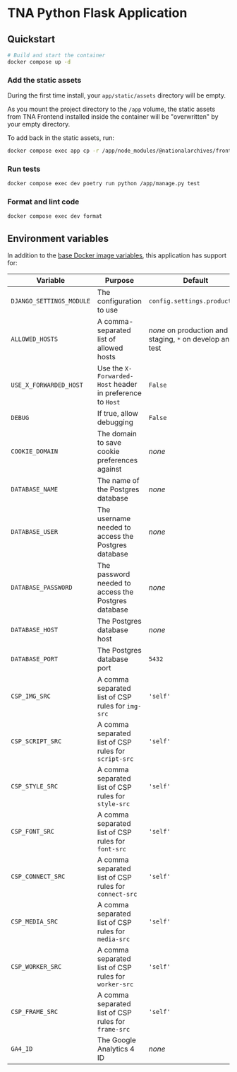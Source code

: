 # TNA Python Flask Application

## Quickstart

```sh
# Build and start the container
docker compose up -d
```

### Add the static assets

During the first time install, your `app/static/assets` directory will be empty.

As you mount the project directory to the `/app` volume, the static assets from TNA Frontend installed inside the container will be "overwritten" by your empty directory.

To add back in the static assets, run:

```sh
docker compose exec app cp -r /app/node_modules/@nationalarchives/frontend/nationalarchives/assets /app/app/static
```

### Run tests

```sh
docker compose exec dev poetry run python /app/manage.py test
```

### Format and lint code

```sh
docker compose exec dev format
```

## Environment variables

In addition to the [base Docker image variables](https://github.com/nationalarchives/docker/blob/main/docker/tna-python-django/README.md#environment-variables), this application has support for:

| Variable                 | Purpose                                                   | Default                                                   |
| ------------------------ | --------------------------------------------------------- | --------------------------------------------------------- |
| `DJANGO_SETTINGS_MODULE` | The configuration to use                                  | `config.settings.production`                              |
| `ALLOWED_HOSTS`          | A comma-separated list of allowed hosts                   | _none_ on production and staging, `*` on develop and test |
| `USE_X_FORWARDED_HOST`   | Use the `X-Forwarded-Host` header in preference to `Host` | `False`                                                   |
| `DEBUG`                  | If true, allow debugging                                  | `False`                                                   |
| `COOKIE_DOMAIN`          | The domain to save cookie preferences against             | _none_                                                    |
| `DATABASE_NAME`          | The name of the Postgres database                         | _none_                                                    |
| `DATABASE_USER`          | The username needed to access the Postgres database       | _none_                                                    |
| `DATABASE_PASSWORD`      | The password needed to access the Postgres database       | _none_                                                    |
| `DATABASE_HOST`          | The Postgres database host                                | _none_                                                    |
| `DATABASE_PORT`          | The Postgres database port                                | `5432`                                                    |
| `CSP_IMG_SRC`            | A comma separated list of CSP rules for `img-src`         | `'self'`                                                  |
| `CSP_SCRIPT_SRC`         | A comma separated list of CSP rules for `script-src`      | `'self'`                                                  |
| `CSP_STYLE_SRC`          | A comma separated list of CSP rules for `style-src`       | `'self'`                                                  |
| `CSP_FONT_SRC`           | A comma separated list of CSP rules for `font-src`        | `'self'`                                                  |
| `CSP_CONNECT_SRC`        | A comma separated list of CSP rules for `connect-src`     | `'self'`                                                  |
| `CSP_MEDIA_SRC`          | A comma separated list of CSP rules for `media-src`       | `'self'`                                                  |
| `CSP_WORKER_SRC`         | A comma separated list of CSP rules for `worker-src`      | `'self'`                                                  |
| `CSP_FRAME_SRC`          | A comma separated list of CSP rules for `frame-src`       | `'self'`                                                  |
| `GA4_ID`                 | The Google Analytics 4 ID                                 | _none_                                                    |
